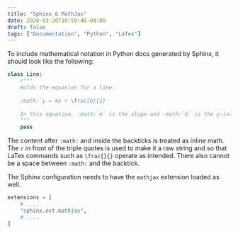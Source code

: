 ```yaml
---
title: "Sphinx & MathJax"
date: 2020-03-20T18:59:40-04:00
draft: false
tags: ["Documentation", "Python", "LaTex"]
---
```


To include mathematical notation in Python docs generated by Sphinx, it should look like the following:

```python
class Line:
    r"""
    Holds the equation for a line.
    
    :math:`y = mx + \frac{b}{1}`
    
    In this equation, :math:`m` is the slope and :math:`b` is the y-intercept.
    """
    pass
```

The content after `:math:` and inside the backticks is treated as inline math. The `r` in front of the triple quotes is used to make it a raw string and so that LaTex commands such as `\frac{}{}` operate as intended. There also cannot be a space between `:math:` and the backtick. 

The Sphinx configuration needs to have the `mathjax` extension loaded as well.

```python
extensions = [
    # ....
    "sphinx.ext.mathjax",
    # ....
]
```

